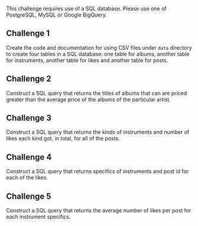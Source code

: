 This challenge requires use of a SQL database. Please use one of PostgreSQL, MySQL or Google BigQuery. 

## Challenge 1

Create the code and documentation for using CSV files under `data` directory to create four tables in a SQL database: one table for albums, another table for instruments, another table for likes and another table for posts.

## Challenge 2

Construct a SQL query that returns the titles of albums that can are priced greater than the average price of the albums of the particular artist. 

## Challenge 3

Construct a SQL query that returns the kinds of instruments and number of likes each kind got, in total, for all of the posts.

## Challenge 4

Construct a SQL query that returns specifics of instruments and post id for each of the likes.

## Challenge 5

Construct a SQL query that returns the average number of likes per post for each instrument specifics.

